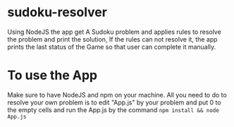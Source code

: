# sudoku-resolver
Using NodeJS the app get A Sudoku problem and applies rules to resolve the problem and print the solution, If the rules can not resolve it, the app prints the last status of the Game so that user can complete it manually.
# To use the App
Make sure to have NodeJS and npm on your machine.
All you need to do to resolve your own problem is to edit "App.js" by your problem and put 0 to the empty cells and run the App.js by the command ```npm install && node App.js```

